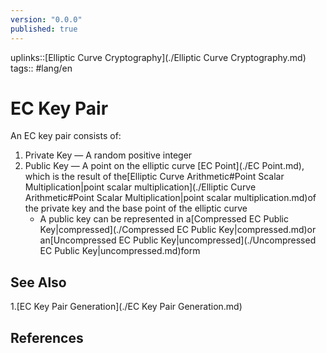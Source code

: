 ```yaml
---
version: "0.0.0"
published: true
---
```

uplinks::[Elliptic Curve Cryptography](./Elliptic Curve Cryptography.md)
tags:: #lang/en
# EC Key Pair
An EC key pair consists of:
1. Private Key — A random positive integer
2. Public Key — A point on the elliptic curve [EC Point](./EC Point.md), which is the result of the[Elliptic Curve Arithmetic#Point Scalar Multiplication|point scalar multiplication](./Elliptic Curve Arithmetic#Point Scalar Multiplication|point scalar multiplication.md)of the private key and the base point of the elliptic curve
	- A public key can be represented in a[Compressed EC Public Key|compressed](./Compressed EC Public Key|compressed.md)or an[Uncompressed EC Public Key|uncompressed](./Uncompressed EC Public Key|uncompressed.md)form


## See Also
1.[EC Key Pair Generation](./EC Key Pair Generation.md)
## References
